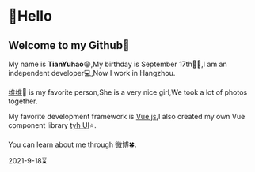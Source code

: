 # :wave:Hello

## Welcome to my Github:pushpin:

My name is **TianYuhao**:grin:,My birthday is September 17th:snake::birthday:,I am an independent developer:computer:,Now I work in Hangzhou.

[维维](https://weibo.com/u/5083033240):revolving_hearts: is my favorite person,She is a very nice girl,We took a lot of photos together.

My favorite development framework is [Vue.js](https://v3.cn.vuejs.org),I also created my own Vue component library [tyh UI](https://tianyuhao.icu/tyhui/v3):star:.

You can learn about me through [微博](https://weibo.com/u/7112859998):four_leaf_clover:.

2021-9-18:hourglass:
